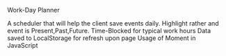 Work-Day Planner

A scheduler that will help the client save events daily.
Highlight rather and event is Present,Past,Future.
Time-Blocked for typical work hours 
Data saved to LocalStorage for refresh upon page
Usage of Moment in JavaScript
